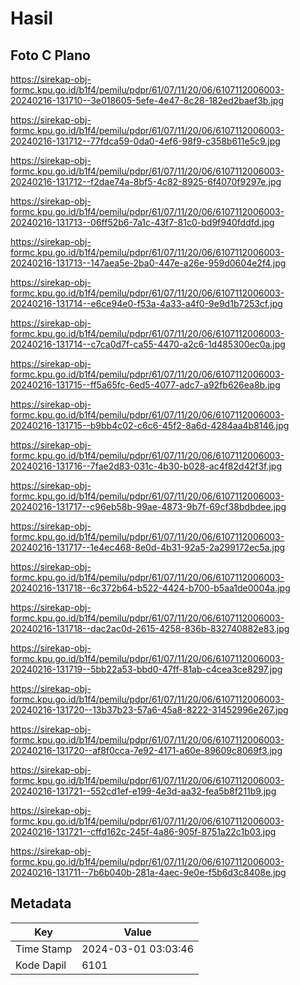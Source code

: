 # Hasil

## Foto C Plano

https://sirekap-obj-formc.kpu.go.id/b1f4/pemilu/pdpr/61/07/11/20/06/6107112006003-20240216-131710--3e018605-5efe-4e47-8c28-182ed2baef3b.jpg

https://sirekap-obj-formc.kpu.go.id/b1f4/pemilu/pdpr/61/07/11/20/06/6107112006003-20240216-131712--77fdca59-0da0-4ef6-98f9-c358b611e5c9.jpg

https://sirekap-obj-formc.kpu.go.id/b1f4/pemilu/pdpr/61/07/11/20/06/6107112006003-20240216-131712--f2dae74a-8bf5-4c82-8925-6f4070f9297e.jpg

https://sirekap-obj-formc.kpu.go.id/b1f4/pemilu/pdpr/61/07/11/20/06/6107112006003-20240216-131713--06ff52b6-7a1c-43f7-81c0-bd9f940fddfd.jpg

https://sirekap-obj-formc.kpu.go.id/b1f4/pemilu/pdpr/61/07/11/20/06/6107112006003-20240216-131713--147aea5e-2ba0-447e-a26e-959d0604e2f4.jpg

https://sirekap-obj-formc.kpu.go.id/b1f4/pemilu/pdpr/61/07/11/20/06/6107112006003-20240216-131714--e6ce94e0-f53a-4a33-a4f0-9e9d1b7253cf.jpg

https://sirekap-obj-formc.kpu.go.id/b1f4/pemilu/pdpr/61/07/11/20/06/6107112006003-20240216-131714--c7ca0d7f-ca55-4470-a2c6-1d485300ec0a.jpg

https://sirekap-obj-formc.kpu.go.id/b1f4/pemilu/pdpr/61/07/11/20/06/6107112006003-20240216-131715--ff5a65fc-6ed5-4077-adc7-a92fb626ea8b.jpg

https://sirekap-obj-formc.kpu.go.id/b1f4/pemilu/pdpr/61/07/11/20/06/6107112006003-20240216-131715--b9bb4c02-c6c6-45f2-8a6d-4284aa4b8146.jpg

https://sirekap-obj-formc.kpu.go.id/b1f4/pemilu/pdpr/61/07/11/20/06/6107112006003-20240216-131716--7fae2d83-031c-4b30-b028-ac4f82d42f3f.jpg

https://sirekap-obj-formc.kpu.go.id/b1f4/pemilu/pdpr/61/07/11/20/06/6107112006003-20240216-131717--c96eb58b-99ae-4873-9b7f-69cf38bdbdee.jpg

https://sirekap-obj-formc.kpu.go.id/b1f4/pemilu/pdpr/61/07/11/20/06/6107112006003-20240216-131717--1e4ec468-8e0d-4b31-92a5-2a299172ec5a.jpg

https://sirekap-obj-formc.kpu.go.id/b1f4/pemilu/pdpr/61/07/11/20/06/6107112006003-20240216-131718--6c372b64-b522-4424-b700-b5aa1de0004a.jpg

https://sirekap-obj-formc.kpu.go.id/b1f4/pemilu/pdpr/61/07/11/20/06/6107112006003-20240216-131718--dac2ac0d-2615-4258-836b-832740882e83.jpg

https://sirekap-obj-formc.kpu.go.id/b1f4/pemilu/pdpr/61/07/11/20/06/6107112006003-20240216-131719--5bb22a53-bbd0-47ff-81ab-c4cea3ce8297.jpg

https://sirekap-obj-formc.kpu.go.id/b1f4/pemilu/pdpr/61/07/11/20/06/6107112006003-20240216-131720--13b37b23-57a6-45a8-8222-31452996e267.jpg

https://sirekap-obj-formc.kpu.go.id/b1f4/pemilu/pdpr/61/07/11/20/06/6107112006003-20240216-131720--af8f0cca-7e92-4171-a60e-89609c8069f3.jpg

https://sirekap-obj-formc.kpu.go.id/b1f4/pemilu/pdpr/61/07/11/20/06/6107112006003-20240216-131721--552cd1ef-e199-4e3d-aa32-fea5b8f211b9.jpg

https://sirekap-obj-formc.kpu.go.id/b1f4/pemilu/pdpr/61/07/11/20/06/6107112006003-20240216-131721--cffd162c-245f-4a86-905f-8751a22c1b03.jpg

https://sirekap-obj-formc.kpu.go.id/b1f4/pemilu/pdpr/61/07/11/20/06/6107112006003-20240216-131711--7b6b040b-281a-4aec-9e0e-f5b6d3c8408e.jpg


## Metadata

| Key        | Value               |
| ---------- | ------------------- |
| Time Stamp | 2024-03-01 03:03:46 |
| Kode Dapil | 6101                |



